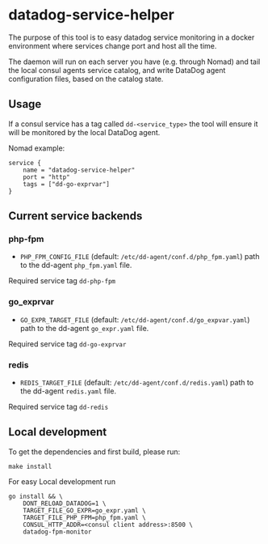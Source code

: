 # datadog-service-helper

The purpose of this tool is to easy datadog service monitoring in a docker environment where services change port and host all the time.

The daemon will run on each server you have (e.g. through Nomad) and tail the local consul agents service catalog, and write DataDog agent configuration files, based on the catalog state.

## Usage

If a consul service has a tag called `dd-<service_type>` the tool will ensure it will be monitored by the local DataDog agent.

Nomad example:

```hcl
service {
    name = "datadog-service-helper"
    port = "http"
    tags = ["dd-go-exprvar"]
}
```

## Current service backends

### php-fpm

- `PHP_FPM_CONFIG_FILE` (default: `/etc/dd-agent/conf.d/php_fpm.yaml`) path to the dd-agent `php_fpm.yaml` file.

Required service tag `dd-php-fpm`

### go_exprvar

- `GO_EXPR_TARGET_FILE` (default: `/etc/dd-agent/conf.d/go_expvar.yaml`) path to the dd-agent `go_expr.yaml` file.

Required service tag `dd-go-exprvar`

### redis

- `REDIS_TARGET_FILE` (default: `/etc/dd-agent/conf.d/redis.yaml`) path to the dd-agent `redis.yaml` file.

Required service tag `dd-redis`

## Local development

To get the dependencies and first build, please run:

```
make install
```

For easy Local development run

```
go install && \
    DONT_RELOAD_DATADOG=1 \
    TARGET_FILE_GO_EXPR=go_expr.yaml \
    TARGET_FILE_PHP_FPM=php_fpm.yaml \
    CONSUL_HTTP_ADDR=<consul client address>:8500 \
    datadog-fpm-monitor
```
